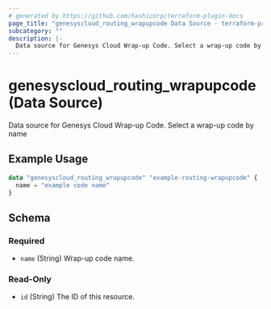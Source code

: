 ```yaml
---
# generated by https://github.com/hashicorp/terraform-plugin-docs
page_title: "genesyscloud_routing_wrapupcode Data Source - terraform-provider-genesyscloud-jonesb"
subcategory: ""
description: |-
  Data source for Genesys Cloud Wrap-up Code. Select a wrap-up code by name
---
```


# genesyscloud_routing_wrapupcode (Data Source)

Data source for Genesys Cloud Wrap-up Code. Select a wrap-up code by name

## Example Usage

```terraform
data "genesyscloud_routing_wrapupcode" "example-routing-wrapupcode" {
  name = "example code name"
}
```

<!-- schema generated by tfplugindocs -->
## Schema

### Required

- `name` (String) Wrap-up code name.

### Read-Only

- `id` (String) The ID of this resource.


